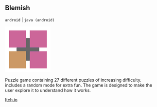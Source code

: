 ## Blemish

`android` | `java (android)`

<img id="icon" src="/images/icon_blemish.png" alt="Blemish icon"/>

Puzzle game containing 27 different puzzles of increasing difficulty. 
includes a random mode for extra fun. The game is designed
to make the user explore it to understand how it works.

<a class="button" href="https://darkdimension.itch.io/blemish">Itch.io</a>
